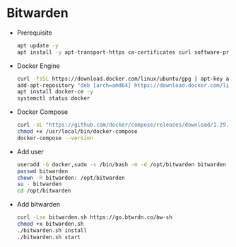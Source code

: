 # Bitwarden

- Prerequisite

  ```bash
  apt update -y
  apt install -y apt-transport-https ca-certificates curl software-properties-common
  ```

- Docker Engine

  ```bash
  curl -fsSL https://download.docker.com/linux/ubuntu/gpg | apt-key add -
  add-apt-repository "deb [arch=amd64] https://download.docker.com/linux/ubuntu jammy stable"
  apt install docker-ce -y
  systemctl status docker
  ```

- Docker Compose

  ```bash
  curl -sL "https://github.com/docker/compose/releases/download/1.29.2/docker-compose-$(uname -s)-$(uname -m)" -o /usr/local/bin/docker-compose
  chmod +x /usr/local/bin/docker-compose
  docker-compose --version
  ```

- Add user

  ```bash
  useradd -G docker,sudo -s /bin/bash -m -d /opt/bitwarden bitwarden
  passwd bitwarden
  chown -R bitwarden: /opt/bitwarden
  su - bitwarden
  cd /opt/bitwarden
  ```

- Add bitwarden

  ```bash
  curl -Lso bitwarden.sh https://go.btwrdn.co/bw-sh
  chmod +x bitwarden.sh
  ./bitwarden.sh install
  ./bitwarden.sh start
  ```
